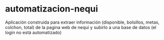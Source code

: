 # automatizacion-nequi
Aplicación construida para extraer información (disponible, bolsillos, metas, colchon, total)  de la pagina web de nequi y subirlo a una base de datos (el login no está automatizado)
